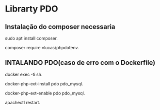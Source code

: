 # Librarty PDO


## Instalação do composer necessaria

sudo apt install composer.

composer require vlucas/phpdotenv.


## INTALANDO PDO(caso de erro com o Dockerfile)

docker exec -ti <your-php-container> sh.

docker-php-ext-install pdo pdo_mysql.

docker-php-ext-enable pdo pdo_mysql.

apachectl restart.
